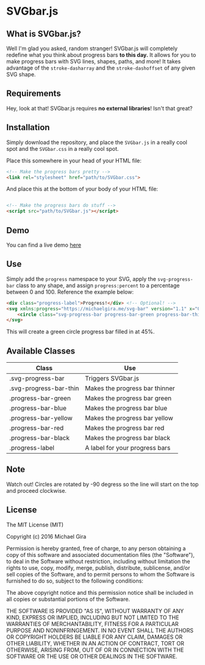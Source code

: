 # SVGbar.js

## What is SVGbar.js?
Well I'm glad you asked, random stranger! SVGbar.js will completely redefine what you think about progress bars **to this day.** It allows for you to make progress bars with SVG lines, shapes, paths, and more! It takes advantage of the `stroke-dasharray` and the `stroke-dashoffset` of any given SVG shape.

## Requirements
Hey, look at that! SVGbar.js requires **no external libraries**! Isn't that great?

## Installation
Simply download the repository, and place the `SVGbar.js` in a really cool spot and the `SVGbar.css` in a really cool spot.

Place this somewhere in your head of your HTML file:
```html
<!-- Make the progress bars pretty -->
<link rel="stylesheet" href="path/to/SVGbar.css">
```

And place this at the bottom of your body of your HTML file:
```html

<!-- Make the progress bars do stuff -->
<script src="path/to/SVGbar.js"></script>
```

## Demo
You can find a live demo [here](https://michaelgira.me/svg-bar)

## Use
Simply add the `progress` namespace to your SVG, apply the `svg-progress-bar` class to any shape, and assign `progress:percent` to a percentage between 0 and 100. Reference the example below:
```html
<div class="progress-label">Progress!</div> <!-- Optional! -->
<svg xmlns:progress="https://michaelgira.me/svg-bar" version="1.1" x="0px" y="0px" viewBox="0 0 1000 1000">
    <circle class="svg-progress-bar progress-bar-green progress-bar-thin" cx="-500" cy="500" r="420" progress:percent="45"></circle>
</svg>
```
This will create a green circle progress bar filled in at 45%.

## Available Classes
| Class | Use |
| ------------- | ------------- |
| .svg-progress-bar | Triggers SVGbar.js |
| .svg-progress-bar-thin | Makes the progress bar thinner |
| .progress-bar-green | Makes the progress bar green |
| .progress-bar-blue | Makes the progress bar blue |
| .progress-bar-yellow | Makes the progress bar yellow |
| .progress-bar-red | Makes the progress bar red |
| .progress-bar-black | Makes the progress bar black |
| .progress-label | A label for your progress bars |

## Note
Watch out! Circles are rotated by -90 degress so the line will start on the top and proceed clockwise.

## License

The MIT License (MIT)

Copyright (c) 2016 Michael Gira

Permission is hereby granted, free of charge, to any person obtaining a copy
of this software and associated documentation files (the "Software"), to deal
in the Software without restriction, including without limitation the rights
to use, copy, modify, merge, publish, distribute, sublicense, and/or sell
copies of the Software, and to permit persons to whom the Software is
furnished to do so, subject to the following conditions:

The above copyright notice and this permission notice shall be included in all
copies or substantial portions of the Software.

THE SOFTWARE IS PROVIDED "AS IS", WITHOUT WARRANTY OF ANY KIND, EXPRESS OR
IMPLIED, INCLUDING BUT NOT LIMITED TO THE WARRANTIES OF MERCHANTABILITY,
FITNESS FOR A PARTICULAR PURPOSE AND NONINFRINGEMENT. IN NO EVENT SHALL THE
AUTHORS OR COPYRIGHT HOLDERS BE LIABLE FOR ANY CLAIM, DAMAGES OR OTHER
LIABILITY, WHETHER IN AN ACTION OF CONTRACT, TORT OR OTHERWISE, ARISING FROM,
OUT OF OR IN CONNECTION WITH THE SOFTWARE OR THE USE OR OTHER DEALINGS IN THE
SOFTWARE.

